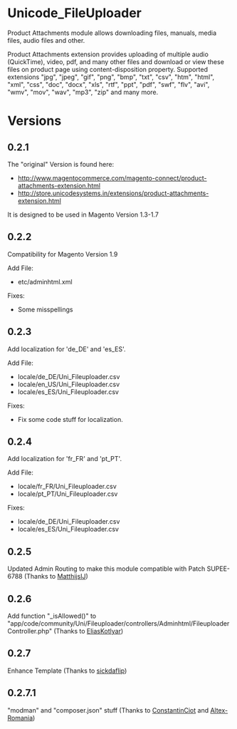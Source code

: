 # Unicode_FileUploader

Product Attachments module allows downloading files, manuals, media files, audio files and other.

Product Attachments extension provides uploading of multiple audio (QuickTime), video, pdf, and many other files and download or view these files on product page using content-disposition property. Supported extensions &quot;jpg&quot;, &quot;jpeg&quot;, &quot;gif&quot;, &quot;png&quot;, &quot;bmp&quot;, &quot;txt&quot;, &quot;csv&quot;, &quot;htm&quot;, &quot;html&quot;, &quot;xml&quot;, &quot;css&quot;, &quot;doc&quot;, &quot;docx&quot;, &quot;xls&quot;, &quot;rtf&quot;, &quot;ppt&quot;, &quot;pdf&quot;, &quot;swf&quot;, &quot;flv&quot;, &quot;avi&quot;, &quot;wmv&quot;, &quot;mov&quot;, &quot;wav&quot;, &quot;mp3&quot;, &quot;zip&quot; and many more.

# Versions
## 0.2.1
The "original" Version is found here:
* http://www.magentocommerce.com/magento-connect/product-attachments-extension.html
* http://store.unicodesystems.in/extensions/product-attachments-extension.html

It is designed to be used in Magento Version 1.3-1.7

## 0.2.2
Compatibility for Magento Version 1.9

Add File:
* etc/adminhtml.xml

Fixes:
* Some misspellings

## 0.2.3
Add localization for 'de_DE' and 'es_ES'.

Add File:
* locale/de_DE/Uni_Fileuploader.csv
* locale/en_US/Uni_Fileuploader.csv
* locale/es_ES/Uni_Fileuploader.csv

Fixes:
* Fix some code stuff for localization.

## 0.2.4
Add localization for 'fr_FR' and 'pt_PT'.

Add File:
* locale/fr_FR/Uni_Fileuploader.csv
* locale/pt_PT/Uni_Fileuploader.csv

Fixes:
* locale/de_DE/Uni_Fileuploader.csv
* locale/es_ES/Uni_Fileuploader.csv

## 0.2.5
Updated Admin Routing to make this module compatible with Patch SUPEE-6788 (Thanks to [MatthijsIJ](https://github.com/MatthijsIJ))

## 0.2.6
Add function "_isAllowed()" to "app/code/community/Uni/Fileuploader/controllers/Adminhtml/FileuploaderController.php" (Thanks to [EliasKotlyar](https://github.com/EliasKotlyar))

## 0.2.7
Enhance Template (Thanks to [sickdaflip](https://github.com/sickdaflip))

## 0.2.7.1
"modman" and "composer.json" stuff (Thanks to [ConstantinCiot](https://github.com/ConstantinCiot) and [Altex-Romania](https://github.com/Altex-Romania))
